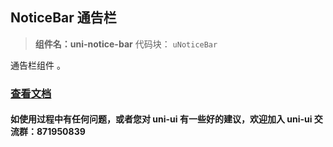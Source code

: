 ## NoticeBar 通告栏

> **组件名：uni-notice-bar** 代码块： `uNoticeBar`

通告栏组件 。

### [查看文档](https://uniapp.dcloud.io/component/uniui/uni-notice-bar)

#### 如使用过程中有任何问题，或者您对 uni-ui 有一些好的建议，欢迎加入 uni-ui 交流群：871950839
